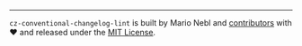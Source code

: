 ---

`cz-conventional-changelog-lint` is built by Mario Nebl and [contributors](./graphs/contributors)
with :heart: and released under the [MIT License](./license.md).
